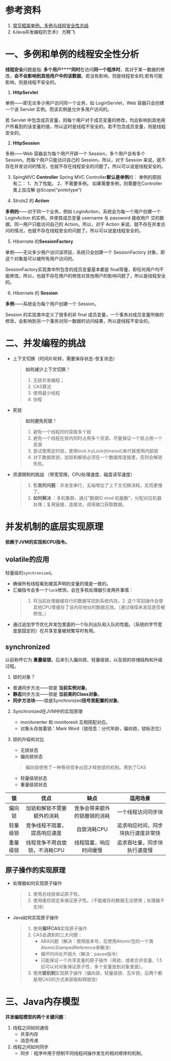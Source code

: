 # 参考资料
1. [常见框架单例、多例与线程安全性总结](https://blog.csdn.net/kinglyjn/article/details/53666577)
2. 《Java并发编程的艺术》 方腾飞

# 一、多例和单例的线程安全性分析

**线程安全**问题是指: **多个用户****同时**在访问**同一个程序时**，其对于某一数据的修改，**会不会影响到其他用户中的该数据**。若没有影响，则是线程安全的;若有可能影响，则是线程不安全的。

1. **HttpServlet**

单例——即无论多少用户访问同一个业务，如 LoginServlet，Web 容器只会创建一个该 Servlet 实例。而该实例是允许多用户访问的。

若 Servlet 中包含成员变量，则每个用户对于成员变量的修改，均会影响到其他用户所看到的该变量的值，所以这时是线程不安全的。若不包含成员变量，则是线程安全的。

2. **HttpSession**

多例——Web 容器会为每个用户开辟一个 Session，多个用户会有多个 Session。而每个用户只能访问自己的 Session。所以，对于 Session 来说，就不存在并发访问的情况，也就不存在线程安全的问题了。所以可以说是线程安全的。

3. SpingMVC **Controller**
Spring MVC Controller**默认是单例**的：
单例的原因有二：
1、为了性能。
2、不需要多例。
如果需要多例，则需要在Controller类上加注解 @Scope(“prototype”)

4. Struts2 的 **Action**

**多例的**——对于同一个业务，例如 LoginAction，系统会为每一个用户创建一个LoginAction 的实例，并使其成员变量 username 与 password 接收用户 交的数据。同一用户只能访问自己的 Action。所以，对于 Action 来说，就不存在并发访问的情况，也就不存在线程安全的问题了。所以可以说是线程安全的。 

5. Hibernate 的**SessionFactory**

单例——无论多少用户访问该项目，系统只会创建一个 SessionFactory 对象，即这个对象是可以被所有用户访问的。

SessionFactory实现类中所包含的成员变量基本都是 final常量，即任何用户均不能修改。所以，也就不存在用户的修改对其他用户的影响问题了，所以是线程安全的。 

6. Hibernate 的 **Session**

**多例**——系统会为每个用户创建一个 Session。

Session 的实现类中定义了很多的非 final 成员变量，一个事务对成员变量所做的修改，会影响到另一个事务对同一数据的访问结果，所以是线程不安全的。

# 二、并发编程的挑战

* 上下文切换（时间片轮转，需要保存状态-恢复状态）
  > **如何减少上下文切换**？
  >1. 无锁并发编程；
  >2. CAS算法
  >3. 使用最少线程
  >4. 协程
* 死锁
  > **如何避免死锁**？
  > 1. 避免一个线程同时获取多个锁
  > 2. 避免一个线程在锁内同时占用多个资源，尽量保证一个锁占用一个资源
  > 3. 尝试使用定时锁，使用lock.tryLock(timeout)来代替使用内部锁
  > 4. 对于数据库锁，加锁和解锁必须在一个数据库连接里，否则会解锁失败。

* 资源限制的挑战 （带宽受限，CPU处理速度、磁盘读写速度）
  > 1. **引发的问题**：并发变串行，无端增加了上下文切换消耗，反而更慢了。
  > 2. **如何解决** ：多机集群，通过“数据ID mod 机器数”，分配对应机器处理；复用链接，连接池，调用接口获取数据。

# 并发机制的底层实现原理

**依赖于JVM的实现和CPU指令。**

## volatile的应用
轻量级的`synchronized`。

- 确保所有线程看到被其声明的变量的值是一致的。
- 汇编指令会多一个`lock`修饰，会在多核处理器引发两件事情：
  > 1. 将当前处理器缓存行的数据写回到系统内存。2. 这个写回操作会使其他CPU里缓存了该内存地址的数据无效。（通过嗅探来发现是否被修改。）
- 通过追加字节优化并发包里面的一个队列出队和入队的性能。（系统的字节宽度是固定的）在共享变量被频繁写时有用。

## synchronized
以前称呼它为 **重量级锁**。后来引入偏向锁、轻量级锁，以及锁的存储结构和升级过程。

  1. 锁的对象？
   - 普通同步方法——锁是 **当前实例对象**。
   - **静态**同步方法——锁是 **当前类的Class对象**。
   - **同步方法块**——锁是Synchronized**括号里配置的对象**。

2. Synchronized在JVM中的实现原理
   - monitorenter 和 monitorexit 互相搭配对应。
   - 对象头存放着锁：Mark Word（锁信息：分代年龄，偏向锁，锁标志位）

3. 锁的升级和对比
   - 无锁状态
   - 偏向锁状态
    > 偏向锁使用了一种等待竞争出现才释放锁的机制。用到了CAS
   - 轻量级锁状态
   - 重量级锁状态
  
| 锁      | 优点         |  缺点  | 适用场景 |
| :-----: | :--------:  | :----:  | :----:|
| 偏向锁   | 加锁和解锁不需要额外的消耗 |  竞争会带来额外的锁撤销的消耗  |一个线程访问同步块 |
| 轻量级锁 |  竞争线程不阻塞，提高响应速度  |  自旋消耗CPU  | 追求响应时间，同步块执行速度非常快|
| 重量级锁  | 线程竞争不用自旋锁，不消耗CPU |  线程阻塞，响应时间缓慢  | 追求吞吐量，同步块执行速度慢|

## 原子操作的实现原理

* 处理器如何实现原子操作
   >1. 使用总线锁保证原子性。
   >2. 使用缓存锁定来保证原子性。（不能缓存的数据无法使用；处理器不支持） 
* Java如何实现原子操作
   >1. 使用**循环CAS**实现原子操作
   >2. CAS会遇到的三大问题：
   >    - ABA问题（解决：使用版本号，后使用Atomic包的一个类AtomicStampedReference来解决）
   >    - 循环时间长开销大（解决：pause指令）
   >    - 只能保证一个共享变量的原子操作（用锁，或者合并变量、1.5后可以对对象保证原子性，多个变量放到对象里面）。
   >3. 使用**锁机制**实现原子操作（偏向锁、轻量级锁、互斥锁，后两个都是用CAS的方式来获取和释放锁）


# 三、Java内存模型

**并发编程模型的两个关键问题**：

1. 线程之间如何通信
   - 共享内存
   - 消息传递
2. 线程之间如何同步
   - 同步：程序中用于控制不同线程间操作发生的相对顺序的机制。